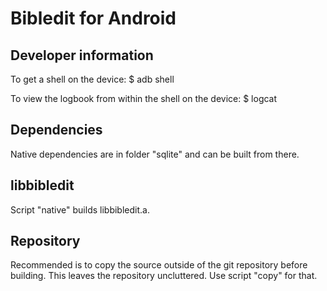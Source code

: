 # Bibledit for Android

## Developer information

To get a shell on the device: $ adb shell

To view the logbook from within the shell on the device: $ logcat

## Dependencies

Native dependencies are in folder "sqlite" and can be built from there.

## libbibledit

Script "native" builds libbibledit.a.

## Repository

Recommended is to copy the source outside of the git repository before building.
This leaves the repository uncluttered.
Use script "copy" for that.
